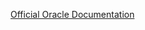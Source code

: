[Official Oracle Documentation](https://docs.oracle.com/cd/E26996_01/E18548/html/manager_ntpconfig.html)
